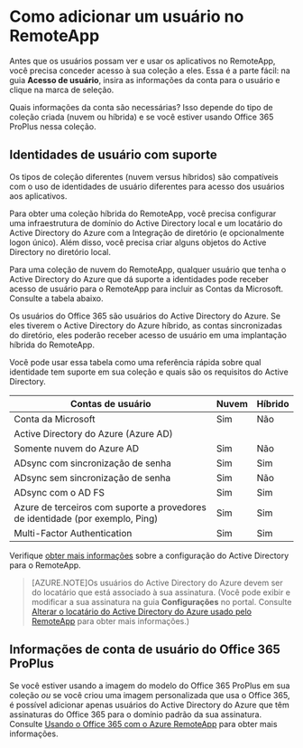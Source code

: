 <properties 
    pageTitle="Adicionar um usuário no RemoteApp" 
    description="Saiba como adicionar usuários no RemoteApp" 
    services="remoteapp" 
	documentationCenter="" 
    authors="lizap" 
    manager="mbaldwin" />

<tags 
    ms.service="remoteapp" 
    ms.workload="compute" 
    ms.tgt_pltfrm="na" 
    ms.devlang="na" 
    ms.topic="article" 
    ms.date="06/30/2015" 
    ms.author="elizapo" />

# Como adicionar um usuário no RemoteApp

Antes que os usuários possam ver e usar os aplicativos no RemoteApp, você precisa conceder acesso à sua coleção a eles. Essa é a parte fácil: na guia **Acesso de usuário**, insira as informações da conta para o usuário e clique na marca de seleção.

Quais informações da conta são necessárias? Isso depende do tipo de coleção criada (nuvem ou híbrida) e se você estiver usando Office 365 ProPlus nessa coleção.

## Identidades de usuário com suporte

Os tipos de coleção diferentes (nuvem versus híbridos) são compatíveis com o uso de identidades de usuário diferentes para acesso dos usuários aos aplicativos.

Para obter uma coleção híbrida do RemoteApp, você precisa configurar uma infraestrutura de domínio do Active Directory local e um locatário do Active Directory do Azure com a Integração de diretório (e opcionalmente logon único). Além disso, você precisa criar alguns objetos do Active Directory no diretório local.

Para uma coleção de nuvem do RemoteApp, qualquer usuário que tenha o Active Directory do Azure que dá suporte a identidades pode receber acesso de usuário para o RemoteApp para incluir as Contas da Microsoft. Consulte a tabela abaixo.

Os usuários do Office 365 são usuários do Active Directory do Azure. Se eles tiverem o Active Directory do Azure híbrido, as contas sincronizadas do diretório, eles poderão receber acesso de usuário em uma implantação híbrida do RemoteApp.

Você pode usar essa tabela como uma referência rápida sobre qual identidade tem suporte em sua coleção e quais são os requisitos do Active Directory.

|Contas de usuário |Nuvem |Híbrido|
|--------------|--------|------|
|Conta da Microsoft| 	Sim|	Não|
|Active Directory do Azure (Azure AD)| | |	
|Somente nuvem do Azure AD |Sim |Não |
|ADsync com sincronização de senha |Sim |Sim |
|ADsync sem sincronização de senha|	Sim |Não |
|ADsync com o AD FS |Sim |Sim |
|Azure de terceiros com suporte a provedores de identidade (por exemplo, Ping) |Sim |Sim|	
|Multi-Factor Authentication |Sim |Sim |

Verifique [obter mais informações](remoteapp-ad.md) sobre a configuração do Active Directory para o RemoteApp.


> [AZURE.NOTE]Os usuários do Active Directory do Azure devem ser do locatário que está associado à sua assinatura. (Você pode exibir e modificar a sua assinatura na guia **Configurações** no portal. Consulte [Alterar o locatário do Active Directory do Azure usado pelo RemoteApp](remoteapp-changetenant.md) para obter mais informações.)

## Informações de conta de usuário do Office 365 ProPlus
Se você estiver usando a imagem do modelo do Office 365 ProPlus em sua coleção *ou* se você criou uma imagem personalizada que usa o Office 365, é possível adicionar apenas usuários do Active Directory do Azure que têm assinaturas do Office 365 para o domínio padrão da sua assinatura. Consulte [Usando o Office 365 com o Azure RemoteApp](remoteapp-o365.md) para obter mais informações.
 

<!---HONumber=July15_HO4-->